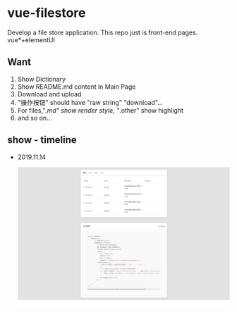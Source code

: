 # vue-filestore
Develop a file store application. This repo just is front-end pages. vue*+elementUI



## Want
1. Show Dictionary
2. Show README.md content in Main Page
3. Download and upload
4. "操作按钮" should have "raw string" "download"...
4. For files,"*.md" show render style, "*.other" show highlight
4. and so on...

## show - timeline

* 2019.11.14
    ![](assets/pic-20191114.png)
